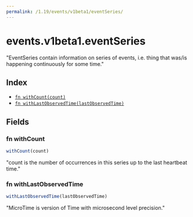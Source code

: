 ```yaml
---
permalink: /1.19/events/v1beta1/eventSeries/
---
```


# events.v1beta1.eventSeries

"EventSeries contain information on series of events, i.e. thing that was/is happening continuously for some time."

## Index

* [`fn withCount(count)`](#fn-withcount)
* [`fn withLastObservedTime(lastObservedTime)`](#fn-withlastobservedtime)

## Fields

### fn withCount

```ts
withCount(count)
```

"count is the number of occurrences in this series up to the last heartbeat time."

### fn withLastObservedTime

```ts
withLastObservedTime(lastObservedTime)
```

"MicroTime is version of Time with microsecond level precision."